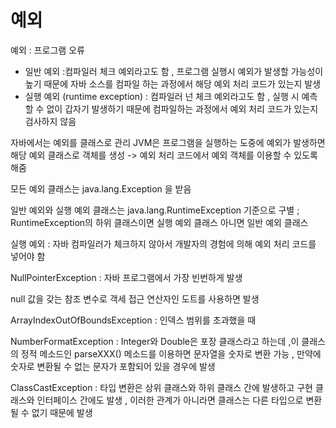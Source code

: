 # 예외

예외 : 프로그램 오류

- 일반 예외 :컴파일러 체크 예외라고도 함 , 프로그램 실행시 예외가 발생할 가능성이 높기 때문에 자바 소스를 컴파일 하는 과정에서 해당 예외 처리 코드가 있는지 발생
- 실행 예외 (runtime exception) : 컴파일러 넌 체크 예외라고도 함 , 실행 시 예측할 수 없이 갑자기 발생하기 때문에 컴파일하는 과정에서 예외 처리 코드가 있는지 검사하지 않음

자바에서는 예외를 클래스로 관리 JVM은 프로그램을 실행하는 도중에 예외가 발생하면 해당 예외 클래스로 객체를 생성 -> 예외 처리 코드에서 예외 객체를 이용할 수 있도록 해줌

모든 예외 클래스는 java.lang.Exception 을 받음

일반 예외와 실행 예외 클래스는 java.lang.RuntimeException 기준으로 구별 ; RuntimeException의 하위 클래스이면 실행 예외 클래스 아니면 일반 예외 클래스

실행 예외 : 자바 컴파일러가 체크하지 않아서 개발자의 경험에 의해 예외 처리 코드를 넣어야 함

NullPointerException : 자바 프로그램에서 가장 빈번하게 발생

null 값을 갖는 참조 변수로 객세 접근 연산자인 도트를 사용하면 발생

ArrayIndexOutOfBoundsException : 인덱스 범위를 초과했을 때

NumberFormatException : Integer와 Double은 포장 클래스라고 하는데 ,이 클래스의 정적 메소드인 parseXXX() 메소드를 이용하면 문자열을 숫자로 변환 가능 , 만약에 숫자로 변환될 수 없는 문자가 포함되어 있을 경우에 발생

ClassCastException :  타입 변환은 상위 클래스와 하위 클래스 간에 발생하고 구현 클래스와 인터페이스 간에도 발생 , 이러한 관계가 아니라면 클래스는 다른 타입으로 변환 될 수 없기 때문에 발생